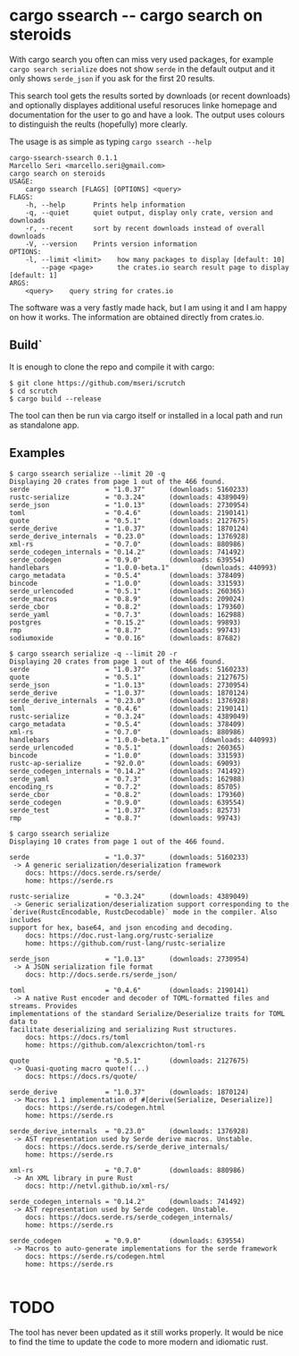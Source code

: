 # cargo ssearch -- cargo search on steroids

With cargo search you often can miss very used packages, for example `cargo search serialize` does not show `serde` in the default output and it only shows `serde_json` if you ask for the first 20 results.

This search tool gets the results sorted by downloads (or recent downloads) and optionally displayes additional useful resoruces linke homepage and documentation for the user to go and have a look. The output uses colours to distinguish the reults (hopefully) more clearly.

The usage is as simple as typing `cargo ssearch --help`
```
cargo-ssearch-ssearch 0.1.1
Marcello Seri <marcello.seri@gmail.com>
cargo search on steroids
USAGE:
    cargo ssearch [FLAGS] [OPTIONS] <query>
FLAGS:
    -h, --help       Prints help information
    -q, --quiet      quiet output, display only crate, version and downloads
    -r, --recent     sort by recent downloads instead of overall downloads
    -V, --version    Prints version information
OPTIONS:
    -l, --limit <limit>    how many packages to display [default: 10]
        --page <page>      the crates.io search result page to display [default: 1]
ARGS:
    <query>    query string for crates.io
```

The software was a very fastly made hack, but I am using it and I am happy on how it works.
The information are obtained directly from crates.io.

## Build`
It is enough to clone the repo and compile it with cargo:
```
$ git clone https://github.com/mseri/scrutch
$ cd scrutch
$ cargo build --release
```

The tool can then be run via cargo itself or installed in a local path and run as standalone app.

## Examples

```
$ cargo ssearch serialize --limit 20 -q
Displaying 20 crates from page 1 out of the 466 found.
serde                   = "1.0.37"      (downloads: 5160233)
rustc-serialize         = "0.3.24"      (downloads: 4389049)
serde_json              = "1.0.13"      (downloads: 2730954)
toml                    = "0.4.6"       (downloads: 2190141)
quote                   = "0.5.1"       (downloads: 2127675)
serde_derive            = "1.0.37"      (downloads: 1870124)
serde_derive_internals  = "0.23.0"      (downloads: 1376928)
xml-rs                  = "0.7.0"       (downloads: 880986)
serde_codegen_internals = "0.14.2"      (downloads: 741492)
serde_codegen           = "0.9.0"       (downloads: 639554)
handlebars              = "1.0.0-beta.1"        (downloads: 440993)
cargo_metadata          = "0.5.4"       (downloads: 378409)
bincode                 = "1.0.0"       (downloads: 331593)
serde_urlencoded        = "0.5.1"       (downloads: 260365)
serde_macros            = "0.8.9"       (downloads: 209024)
serde_cbor              = "0.8.2"       (downloads: 179360)
serde_yaml              = "0.7.3"       (downloads: 162988)
postgres                = "0.15.2"      (downloads: 99893)
rmp                     = "0.8.7"       (downloads: 99743)
sodiumoxide             = "0.0.16"      (downloads: 87682)
```

```
$ cargo ssearch serialize -q --limit 20 -r
Displaying 20 crates from page 1 out of the 466 found.
serde                   = "1.0.37"      (downloads: 5160233)
quote                   = "0.5.1"       (downloads: 2127675)
serde_json              = "1.0.13"      (downloads: 2730954)
serde_derive            = "1.0.37"      (downloads: 1870124)
serde_derive_internals  = "0.23.0"      (downloads: 1376928)
toml                    = "0.4.6"       (downloads: 2190141)
rustc-serialize         = "0.3.24"      (downloads: 4389049)
cargo_metadata          = "0.5.4"       (downloads: 378409)
xml-rs                  = "0.7.0"       (downloads: 880986)
handlebars              = "1.0.0-beta.1"        (downloads: 440993)
serde_urlencoded        = "0.5.1"       (downloads: 260365)
bincode                 = "1.0.0"       (downloads: 331593)
rustc-ap-serialize      = "92.0.0"      (downloads: 69093)
serde_codegen_internals = "0.14.2"      (downloads: 741492)
serde_yaml              = "0.7.3"       (downloads: 162988)
encoding_rs             = "0.7.2"       (downloads: 85705)
serde_cbor              = "0.8.2"       (downloads: 179360)
serde_codegen           = "0.9.0"       (downloads: 639554)
serde_test              = "1.0.37"      (downloads: 82573)
rmp                     = "0.8.7"       (downloads: 99743)
```

```
$ cargo ssearch serialize
Displaying 10 crates from page 1 out of the 466 found.

serde                   = "1.0.37"      (downloads: 5160233)
 -> A generic serialization/deserialization framework
    docs: https://docs.serde.rs/serde/
    home: https://serde.rs

rustc-serialize         = "0.3.24"      (downloads: 4389049)
 -> Generic serialization/deserialization support corresponding to the
`derive(RustcEncodable, RustcDecodable)` mode in the compiler. Also includes
support for hex, base64, and json encoding and decoding.
    docs: https://doc.rust-lang.org/rustc-serialize
    home: https://github.com/rust-lang/rustc-serialize

serde_json              = "1.0.13"      (downloads: 2730954)
 -> A JSON serialization file format
    docs: http://docs.serde.rs/serde_json/

toml                    = "0.4.6"       (downloads: 2190141)
 -> A native Rust encoder and decoder of TOML-formatted files and streams. Provides
implementations of the standard Serialize/Deserialize traits for TOML data to
facilitate deserializing and serializing Rust structures.
    docs: https://docs.rs/toml
    home: https://github.com/alexcrichton/toml-rs

quote                   = "0.5.1"       (downloads: 2127675)
 -> Quasi-quoting macro quote!(...)
    docs: https://docs.rs/quote/

serde_derive            = "1.0.37"      (downloads: 1870124)
 -> Macros 1.1 implementation of #[derive(Serialize, Deserialize)]
    docs: https://serde.rs/codegen.html
    home: https://serde.rs

serde_derive_internals  = "0.23.0"      (downloads: 1376928)
 -> AST representation used by Serde derive macros. Unstable.
    docs: https://docs.serde.rs/serde_derive_internals/
    home: https://serde.rs

xml-rs                  = "0.7.0"       (downloads: 880986)
 -> An XML library in pure Rust
    docs: http://netvl.github.io/xml-rs/

serde_codegen_internals = "0.14.2"      (downloads: 741492)
 -> AST representation used by Serde codegen. Unstable.
    docs: https://docs.serde.rs/serde_codegen_internals/
    home: https://serde.rs

serde_codegen           = "0.9.0"       (downloads: 639554)
 -> Macros to auto-generate implementations for the serde framework
    docs: https://serde.rs/codegen.html
    home: https://serde.rs


```

# TODO

The tool has never been updated as it still works properly.
It would be nice to find the time to update the code to more modern and idiomatic rust.

